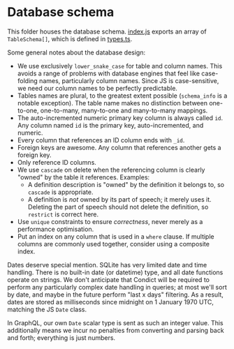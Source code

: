 # Database schema

This folder houses the database schema. [index.js](./index.js) exports an array of `TableSchema[]`, which is defined in [types.ts](./types.ts).

Some general notes about the database design:

* We use exclusively `lower_snake_case` for table and column names. This avoids a range of problems with database engines that feel like case-folding names, particularly column names. Since JS is case-sensitive, we need our column names to be perfectly predictable.
* Tables names are plural, to the greatest extent possible (`schema_info` is a notable exception). The table name makes no distinction between one-to-one, one-to-many, many-to-one and many-to-many mappings.
* The auto-incremented numeric primary key column is always called `id`. Any column named `id` is the primary key, auto-incremented, and numeric.
* Every column that references an ID column ends with `_id`.
* Foreign keys are awesome. Any column that references another gets a foreign key.
* Only reference ID columns.
* We use `cascade` on delete when the referencing column is clearly "owned" by the table it references. Examples:
  - A definition description is "owned" by the definition it belongs to, so `cascade` is appropriate.
  - A definition is _not_ owned by its part of speech; it merely uses it. Deleting the part of speech should not delete the definition, so `restrict` is correct here.
* Use `unique` constraints to ensure _correctness_, never merely as a performance optimisation.
* Put an index on any column that is used in a `where` clause. If multiple columns are commonly used together, consider using a composite index.

Dates deserve special mention. SQLite has very limited date and time handling. There is no built-in date (or datetime) type, and all date functions operate on strings. We don't anticipate that Condict will be required to perform any particularly complex date handling in queries; at most we'll sort by date, and maybe in the future perform "last x days" filtering. As a result, dates are stored as milliseconds since midnight on 1 January 1970 UTC, matching the JS `Date` class.

In GraphQL, our own `Date` scalar type is sent as such an integer value. This additionally means we incur no penalties from converting and parsing back and forth; everything is just numbers.
